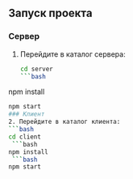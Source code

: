 ## Запуск проекта

### Сервер
1. Перейдите в каталог сервера:
   ```bash
   cd server
   ```bash
npm install
```bash
npm start
### Клиент
2. Перейдите в каталог клиента:
```bash
cd client
 ```bash
npm install
 ```bash
npm start
